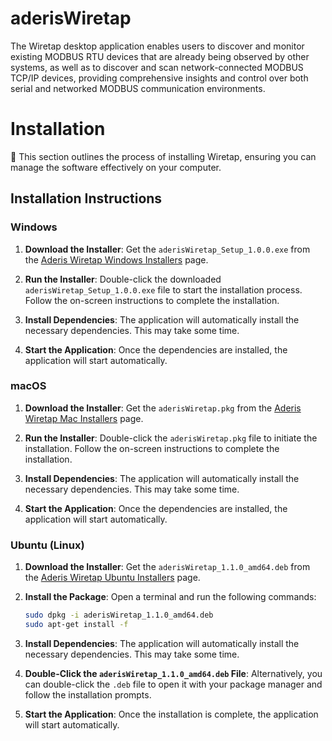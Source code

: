 # aderisWiretap
The Wiretap desktop application enables users to discover and monitor existing MODBUS RTU devices that are already being observed by other systems, as well as to discover and scan network-connected MODBUS TCP/IP devices, providing comprehensive insights and control over both serial and networked MODBUS communication environments.

# Installation 

📜 This section outlines the process of installing Wiretap, ensuring you can manage the software effectively on your computer.

## Installation Instructions

### Windows

1. **Download the Installer**: Get the `aderisWiretap_Setup_1.0.0.exe` from the [Aderis Wiretap Windows Installers](https://github.com/solarops/aderisWiretap/tree/c079287e90aa36af7f8c4a0f819e99745020a6d7/aderisWiretap_Installers/Windows) page.

2. **Run the Installer**: Double-click the downloaded `aderisWiretap_Setup_1.0.0.exe` file to start the installation process. Follow the on-screen instructions to complete the installation.

3. **Install Dependencies**: The application will automatically install the necessary dependencies. This may take some time.

5. **Start the Application**: Once the dependencies are installed, the application will start automatically.

### macOS

1. **Download the Installer**: Get the `aderisWiretap.pkg` from the [Aderis Wiretap Mac Installers](https://github.com/solarops/aderisWiretap/tree/main/aderisWiretap_Installers/Mac) page.

2. **Run the Installer**: Double-click the `aderisWiretap.pkg` file to initiate the installation. Follow the on-screen instructions to complete the installation.

3. **Install Dependencies**: The application will automatically install the necessary dependencies. This may take some time.

4. **Start the Application**: Once the dependencies are installed, the application will start automatically.


### Ubuntu (Linux)

1. **Download the Installer**: Get the `aderisWiretap_1.1.0_amd64.deb` from the [Aderis Wiretap Ubuntu Installers](https://github.com/solarops/aderisWiretap/tree/c079287e90aa36af7f8c4a0f819e99745020a6d7/aderisWiretap_Installers/Ubuntu) page.
2. **Install the Package**: Open a terminal and run the following commands:

   ```bash
   sudo dpkg -i aderisWiretap_1.1.0_amd64.deb
   sudo apt-get install -f
3. **Install Dependencies**: The application will automatically install the necessary dependencies. This may take some time.
4. **Double-Click the `aderisWiretap_1.1.0_amd64.deb` File**: Alternatively, you can double-click the `.deb` file to open it with your package manager and follow the installation prompts.
5. **Start the Application**: Once the installation is complete, the application will start automatically.
